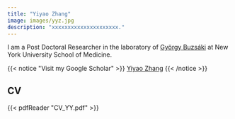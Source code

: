 ```yaml
---
title: "Yiyao Zhang"
image: images/yyz.jpg
description: "xxxxxxxxxxxxxxxxxxxxx."
---
```

I am a Post Doctoral Researcher in the laboratory of [György Buzsáki](https://buzsakilab.com/wp/labmembers/) at New York University School  of Medicine.

{{< notice "Visit my Google Scholar" >}}
[Yiyao Zhang](https://scholar.google.com/citations?user=Ge_FNtUAAAAJ&hl=en)
{{< /notice >}}

## CV
{{< pdfReader "CV_YY.pdf" >}}

